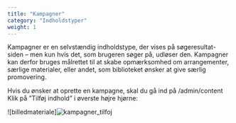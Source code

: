 ```yaml
---
title: "Kampagner"
category: "Indholdstyper"
weight: 1
---
```

Kampagner er en selvstændig indholdstype, der vises på søgeresultat-siden – men kun hvis det,
som brugeren søger på, udløser den.
Kampagner kan derfor bruges målrettet til at skabe opmærksomhed om arrangementer, særlige
materialer, eller andet, som biblioteket ønsker at give særlig promovering.

Hvis du ønsker at oprette en kampagne, skal du gå ind på /admin/content
Klik på ”Tilføj indhold” i øverste højre hjørne:

![billedmateriale]<img width="halvtreds" alt="kampagner_tilfoj" src="https://github.com/danskernesdigitalebibliotek/folkebibliotekernes_cms_manual/assets/159251423/41c63800-345d-4986-908a-7307297a1419">
